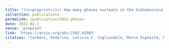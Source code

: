 ```yaml
---
title: "(<i>preprint</i>) How many phases nucleate in the bidimensional Potts model?"
collection: publications
permalink: /publication/2021-phases
date: 2021-02-1
venue: 'preprint'
link: 'https://arxiv.org/abs/2102.01003'
citation: 'Corberi, Federico, Leticia F. Cugliandolo, Marco Esposito, Onofrio Mazzarisi, and Marco Picco. &quot;How many phases nucleate in the bidimensional Potts model?.&quot; <i>arXiv preprint</i> arXiv:2102.01003 (2021).'
---
```

